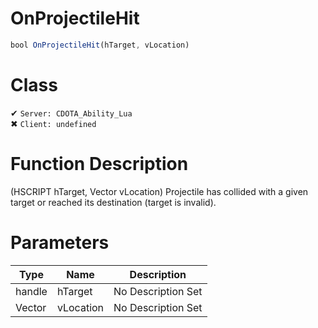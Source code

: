 # OnProjectileHit
```js
bool OnProjectileHit(hTarget, vLocation)
```
# Class
✔ `Server: CDOTA_Ability_Lua`  
✖ `Client: undefined`  

# Function Description
(HSCRIPT hTarget, Vector vLocation) Projectile has collided with a given target or reached its destination (target is invalid).
# Parameters
Type|Name|Description
--|--|--
handle|hTarget|No Description Set
Vector|vLocation|No Description Set
